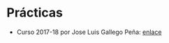 # Prácticas

- Curso 2017-18 por Jose Luis Gallego Peña: [enlace](https://github.com/Dunspa/AnalisisEmpresa_IES)
